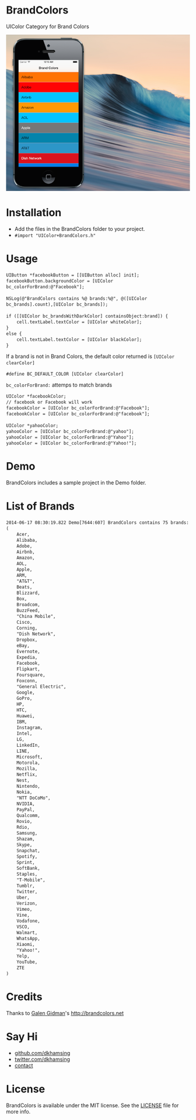 BrandColors
===========

UIColor Category for Brand Colors

![](Assets/screenshot.png)

# Installation
- Add the files in the BrandColors folder to your project.
- `#import "UIColor+BrandColors.h"`

# Usage
``` 
UIButton *facebookButton = [[UIButton alloc] init];
facebookButton.backgroundColor = [UIColor bc_colorForBrand:@"Facebook"]; 

NSLog(@"BrandColors contains %@ brands:%@", @([UIColor bc_brands].count),[UIColor bc_brands]);

if ([[UIColor bc_brandsWithDarkColor] containsObject:brand]) {
	cell.textLabel.textColor = [UIColor whiteColor];    
}
else {
    cell.textLabel.textColor = [UIColor blackColor];
}
```

If a brand is not in Brand Colors, the default color returned is `[UIColor clearColor]`
```
#define BC_DEFAULT_COLOR [UIColor clearColor]
```

`bc_colorForBrand:` attemps to match brands

``` 
UIColor *facebookColor;
// facebook or Facebook will work
facebookColor = [UIColor bc_colorForBrand:@"Facebook"]; 
facebookColor = [UIColor bc_colorForBrand:@"facebook"]; 

UIColor *yahooColor;
yahooColor = [UIColor bc_colorForBrand:@"yahoo"]; 
yahooColor = [UIColor bc_colorForBrand:@"Yahoo"]; 
yahooColor = [UIColor bc_colorForBrand:@"Yahoo!"]; 
```

# Demo
BrandColors includes a sample project in the Demo folder.

# List of Brands
``` 
2014-06-17 08:30:19.822 Demo[7644:607] BrandColors contains 75 brands:(
    Acer,
    Alibaba,
    Adobe,
    Airbnb,
    Amazon,
    AOL,
    Apple,
    ARM,
    "AT&T",
    Beats,
    Blizzard,
    Box,
    Broadcom,
    BuzzFeed,
    "China Mobile",
    Cisco,
    Corning,
    "Dish Network",
    Dropbox,
    eBay,
    Evernote,
    Expedia,
    Facebook,
    Flipkart,
    Foursquare,
    Foxconn,
    "General Electric",
    Google,
    GoPro,
    HP,
    HTC,
    Huawei,
    IBM,
    Instagram,
    Intel,
    LG,
    LinkedIn,
    LINE,
    Microsoft,
    Motorola,
    Mozilla,
    Netflix,
    Nest,
    Nintendo,
    Nokia,
    "NTT DoCoMo",
    NVIDIA,
    PayPal,
    Qualcomm,
    Rovio,
    Rdio,
    Samsung,
    Shazam,
    Skype,
    Snapchat,
    Spotify,
    Sprint,
    SoftBank,
    Staples,
    "T-Mobile",
    Tumblr,
    Twitter,
    Uber,
    Verizon,
    Vimeo,
    Vine,
    Vodafone,
    VSCO,
    Walmart,
    WhatsApp,
    Xiaomi,
    "Yahoo!",
    Yelp,
    YouTube,
    ZTE
) 
```

# Credits
Thanks to [Galen Gidman](https://github.com/galengidman)'s http://brandcolors.net

# Say Hi
- [github.com/dkhamsing](https://github.com/dkhamsing)
- [twitter.com/dkhamsing](https://twitter.com/dkhamsing)
- [contact](http://dkhamsing.tumblr.com/ask)

# License
BrandColors is available under the MIT license. See the [LICENSE](LICENSE) file for more info.
